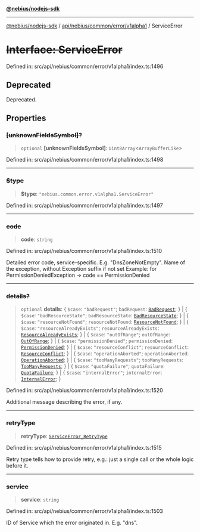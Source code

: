 [**@nebius/nodejs-sdk**](../../../../../../README.md)

***

[@nebius/nodejs-sdk](../../../../../../README.md) / [api/nebius/common/error/v1alpha1](../README.md) / ServiceError

# ~~Interface: ServiceError~~

Defined in: src/api/nebius/common/error/v1alpha1/index.ts:1496

## Deprecated

Deprecated.

## Properties

### ~~\[unknownFieldsSymbol\]?~~

> `optional` **\[unknownFieldsSymbol\]**: `Uint8Array`\<`ArrayBufferLike`\>

Defined in: src/api/nebius/common/error/v1alpha1/index.ts:1498

***

### ~~$type~~

> **$type**: `"nebius.common.error.v1alpha1.ServiceError"`

Defined in: src/api/nebius/common/error/v1alpha1/index.ts:1497

***

### ~~code~~

> **code**: `string`

Defined in: src/api/nebius/common/error/v1alpha1/index.ts:1510

Detailed error code, service-specific. E.g. "DnsZoneNotEmpty".
 Name of the exception, without Exception suffix if not set
 Example: for PermissionDeniedException -> code == PermissionDenied

***

### ~~details?~~

> `optional` **details**: \{ `$case`: `"badRequest"`; `badRequest`: [`BadRequest`](BadRequest.md); \} \| \{ `$case`: `"badResourceState"`; `badResourceState`: [`BadResourceState`](BadResourceState.md); \} \| \{ `$case`: `"resourceNotFound"`; `resourceNotFound`: [`ResourceNotFound`](ResourceNotFound.md); \} \| \{ `$case`: `"resourceAlreadyExists"`; `resourceAlreadyExists`: [`ResourceAlreadyExists`](ResourceAlreadyExists.md); \} \| \{ `$case`: `"outOfRange"`; `outOfRange`: [`OutOfRange`](OutOfRange.md); \} \| \{ `$case`: `"permissionDenied"`; `permissionDenied`: [`PermissionDenied`](PermissionDenied.md); \} \| \{ `$case`: `"resourceConflict"`; `resourceConflict`: [`ResourceConflict`](ResourceConflict.md); \} \| \{ `$case`: `"operationAborted"`; `operationAborted`: [`OperationAborted`](OperationAborted.md); \} \| \{ `$case`: `"tooManyRequests"`; `tooManyRequests`: [`TooManyRequests`](TooManyRequests.md); \} \| \{ `$case`: `"quotaFailure"`; `quotaFailure`: [`QuotaFailure`](QuotaFailure.md); \} \| \{ `$case`: `"internalError"`; `internalError`: [`InternalError`](InternalError.md); \}

Defined in: src/api/nebius/common/error/v1alpha1/index.ts:1520

Additional message describing the error, if any.

***

### ~~retryType~~

> **retryType**: [`ServiceError_RetryType`](../type-aliases/ServiceError_RetryType.md)

Defined in: src/api/nebius/common/error/v1alpha1/index.ts:1515

Retry type tells how to provide retry, e.g.: just a single call or the whole logic before it.

***

### ~~service~~

> **service**: `string`

Defined in: src/api/nebius/common/error/v1alpha1/index.ts:1503

ID of Service which the error originated in. E.g. "dns".
